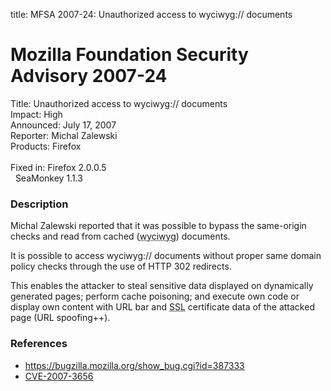 title: MFSA 2007-24: Unauthorized access to wyciwyg:// documents

<h1>Mozilla Foundation Security Advisory 2007-24</h1>

<p><span class="label">Title:</span>      Unauthorized access to wyciwyg:// documents<br/>
<span class="label">Impact:</span>     High<br/>
<span class="label">Announced:</span>  July 17, 2007<br/>
<span class="label">Reporter:</span>   Michal Zalewski<br/>
<span class="label">Products:</span>   Firefox<br/>
<br/>
<span class="label">Fixed in:</span>   Firefox 2.0.0.5<br/>
<span class="label">&#160;</span>      SeaMonkey 1.1.3</p>

<h3>Description</h3>

<p>Michal Zalewski reported that it was possible to bypass the same-origin checks and read from cached (<abbr title="What You Cache Is What You Get">wyciwyg</abbr>) documents.

It is possible to access wyciwyg:// documents without proper same domain policy
checks through the use of HTTP 302 redirects.

This enables the attacker to steal sensitive data displayed on dynamically
generated pages; perform cache poisoning; and execute own code or display own
content with URL bar and <abbr title="Secure Socket Layer">SSL</abbr> certificate data of the attacked page (URL
spoofing++).</p>

<h3>References</h3>

<ul>
<li><a href="https://bugzilla.mozilla.org/show_bug.cgi?id=387333">
https://bugzilla.mozilla.org/show_bug.cgi?id=387333</a></li>

<li><a href="http://nvd.nist.gov/nvd.cfm?cvename=CVE-2007-3656">CVE-2007-3656</a></li>
</ul>



